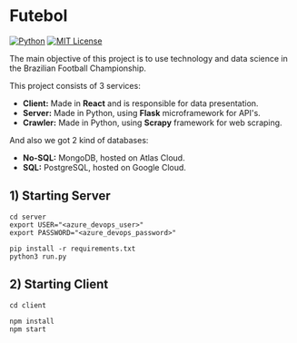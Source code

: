# Futebol
[![Python](https://img.shields.io/badge/python-3.7-blue.svg)]() [![MIT License](https://img.shields.io/badge/license-MIT-007EC7.svg?style=flat)](/LICENSE)

The main objective of this project is to use technology and data science in the Brazilian Football Championship.

This project consists of 3 services:

* __Client:__ Made in __React__ and is responsible for data presentation.
* __Server:__ Made in Python, using __Flask__ microframework for API's.
* __Crawler:__ Made in Python, using __Scrapy__ framework for web scraping.

And also we got 2 kind of databases:
* __No-SQL:__ MongoDB, hosted on Atlas Cloud.
* __SQL:__ PostgreSQL, hosted on Google Cloud.


## 1) Starting Server

```
cd server
export USER="<azure_devops_user>"
export PASSWORD="<azure_devops_password>"

pip install -r requirements.txt
python3 run.py
```


## 2) Starting Client

```
cd client

npm install
npm start
```
